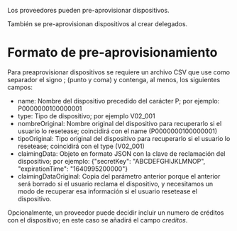 Los proveedores pueden pre-aprovisionar dispositivos.

También se pre-aprovisionan dispositivos al crear delegados.


# Formato de pre-aprovisionamiento
Para preaprovisionar dispositivos se requiere un archivo CSV que use como separador el signo ; (punto y coma) y contenga, al menos, los siguientes campos:

* name: Nombre del dispositivo precedido del carácter P; por ejemplo: P0000000100000001
* type: Tipo de dispositivo; por ejemplo V02_001
* nombreOriginal: Nombre original del dispositivo para recuperarlo si el usuario lo resetease; coincidirá con el name (P0000000100000001)
* tipoOriginal: Tipo original del dispositivo para recuperarlo si el usuario lo resetease; coincidirá con el type (V02_001)
* claimingData: Objeto en formato JSON con la clave de reclamación del dispositivo; por ejemplo: {"secretKey": "ABCDEFGHIJKLMNOP", "expirationTime": "1640995200000"}
* claimingDataOriginal: Copia del parámetro anterior porque el anterior será borrado si el usuario reclama el dispositivo, y necesitamos un modo de recuperar esa información si el usuario resetease el dispositivo.

Opcionalmente, un proveedor puede decidir incluir un numero de créditos con el dispositivo; en este caso se añadirá el campo *creditos*.

